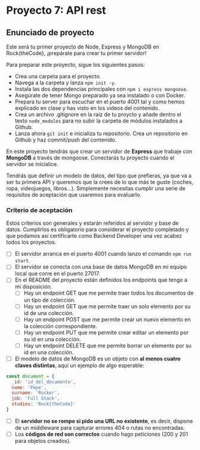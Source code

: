# Proyecto 7: API rest

## Enunciado de proyecto

Este será tu primer proyecto de Node, Express y MongoDB en Rock{theCode}, ¡prepárate para crear tu primer servidor!

Para preparar este proyecto, sigue los siguientes pasos:

- Crea una carpeta para el proyecto.
- Navega a la carpeta y lanza `npm init -y`.
- Instala las dos dependencias principales con `npm i express mongoose`.
- Asegúrate de tener Mongo preparado ya sea instalado o con Docker.
- Prepara tu server para escuchar en el puerto 4001 tal y como hemos explicado en clase y has visto en los videos del contenido.
- Crea un archivo .gitignore en la raíz de tu proycto y añade dentro el texto `node_modules` para no subir la carpeta de módulos instalados a Github.
- Lanza ahora `git init` e inicializa tu repositorio. Crea un repositorio en Github y haz commit/push del contenido.

En este proyecto tendrás que crear un servidor de **Express** que trabaje con **MongoDB** a través de mongoose. Conectarás tu proyecto cuando el servidor se inicialice.

Tendrás que definir un modelo de datos, del tipo que prefieras, ya que va a ser tu primera API y queremos que la crees de lo que más te guste (coches, ropa, videojuegos, libros…). Simplemente necesitas cumplir una serie de requisitos de aceptación que usaremos para evaluarlo.

### Criterio de aceptación

Estos criterios son generales y estarán referidos al servidor y base de datos. Cumplirlos es obligatorio para considerar el proyecto completado y que podamos así certificarte como Backend Developer una vez acabez todos los proyectos.

- [ ]  El servidor arranca en el puerto 4001 cuando lanzo el comando `npm run start`.
- [ ]  El servidor se conecta con una base de datos MongoDB en mi equipo local que corre en el puerto 27017.
- [ ]  En el README del proyecto están definidos los endpoints que tengo a mi disposición.
    - [ ]  Hay un endpoint GET que me permite traer todos los documentos de un tipo de colección.
    - [ ]  Hay un endpoint GET que me permite traer un solo elemento por su id de una colección.
    - [ ]  Hay un endpoint POST que me permite crear un nuevo elemento en la colección correspondiente.
    - [ ]  Hay un endpoint PUT que me permite crear editar un elemento por su id en una colección.
    - [ ]  Hay un endpoint DELETE que me permite borrar un elemento por su id en una colección.
- [ ]  El modelo de datos de MongoDB es un objeto con **al menos cuatro claves distintas**, aquí un ejemplo de algo esperable:

```jsx
const document = {
  _id: 'id_del_documento',
  name: 'Pepe',
  surname: 'Rocker',
  job: 'Full Stack',
  studies: 'Rock{theCode}'
}
```

- [ ]  El **servidor no se rompe si pido una URL no existente**, es decir, dispone de un middleware para capturar errores 404 o rutas no encontradas.
- [ ]  Los **códigos de red son correctos** cuando hago peticiones (200 y 201 para objetos creados).